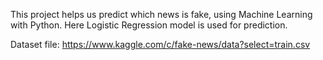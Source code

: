 This project helps us predict which news is fake, using Machine Learning with Python. Here Logistic Regression model is used for prediction.

Dataset file: https://www.kaggle.com/c/fake-news/data?select=train.csv
